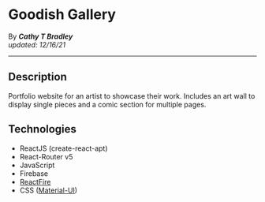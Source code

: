 # Goodish Gallery
By _**Cathy T Bradley**_
<br>
*updated: 12/16/21*
***

## Description
Portfolio website for an artist to showcase their work. Includes an art wall to display single pieces and a comic section for multiple pages.


## Technologies
- ReactJS (create-react-apt)
- React-Router v5
- JavaScript
- Firebase
- [ReactFire](https://github.com/FirebaseExtended/reactfire)
- CSS ([Material-UI](https://material-ui.com/))
